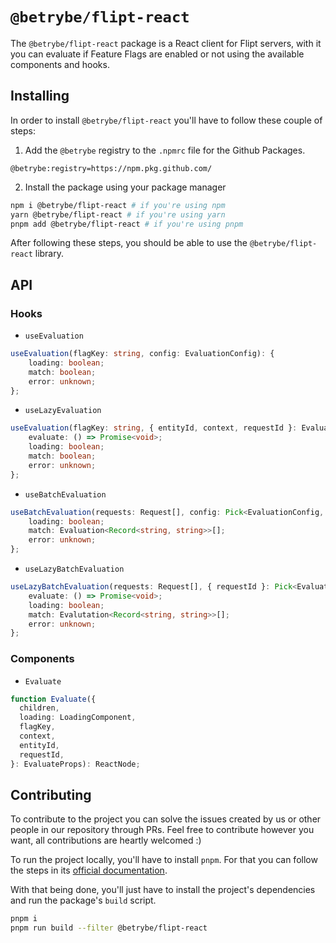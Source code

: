 # `@betrybe/flipt-react`

The `@betrybe/flipt-react` package is a React client for Flipt servers, with it you can evaluate if Feature Flags are enabled or not using the available components and hooks.

## Installing

In order to install `@betrybe/flipt-react` you'll have to follow these couple of steps:

1. Add the `@betrybe` registry to the `.npmrc` file for the Github Packages.

```
@betrybe:registry=https://npm.pkg.github.com/
```

2. Install the package using your package manager

```bash
npm i @betrybe/flipt-react # if you're using npm
yarn @betrybe/flipt-react # if you're using yarn
pnpm add @betrybe/flipt-react # if you're using pnpm
```

After following these steps, you should be able to use the `@betrybe/flipt-react` library.

## API

### Hooks

- `useEvaluation`

```typescript
useEvaluation(flagKey: string, config: EvaluationConfig): {
    loading: boolean;
    match: boolean;
    error: unknown;
};
```

- `useLazyEvaluation`

```typescript
useEvaluation(flagKey: string, { entityId, context, requestId }: EvaluationConfig): {
    evaluate: () => Promise<void>;
    loading: boolean;
    match: boolean;
    error: unknown;
};
```

- `useBatchEvaluation`

```typescript
useBatchEvaluation(requests: Request[], config: Pick<EvaluationConfig, 'requestId'>): {
    loading: boolean;
    match: Evaluation<Record<string, string>>[];
    error: unknown;
};
```

- `useLazyBatchEvaluation`

```typescript
useLazyBatchEvaluation(requests: Request[], { requestId }: Pick<EvaluationConfig, 'requestId'>): {
    evaluate: () => Promise<void>;
    loading: boolean;
    match: Evalutation<Record<string, string>>[];
    error: unknown;
};
```

### Components

- `Evaluate`

```typescript
function Evaluate({
  children,
  loading: LoadingComponent,
  flagKey,
  context,
  entityId,
  requestId,
}: EvaluateProps): ReactNode;
```

## Contributing

To contribute to the project you can solve the issues created by us or other people in our repository through PRs. Feel free to contribute however you want, all contributions are heartly welcomed :)

To run the project locally, you'll have to install `pnpm`. For that you can follow the steps in its [official documentation](https://pnpm.io/installation).

With that being done, you'll just have to install the project's dependencies and run the package's `build` script.

```bash
pnpm i
pnpm run build --filter @betrybe/flipt-react
```
